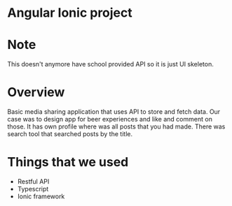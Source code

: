 # Angular Ionic project

# Note 
This doesn't anymore have school provided API so it is just UI skeleton.

# Overview
Basic media sharing application that uses API to store and fetch data. Our case was to design app for beer experiences and like and comment on those. It has own profile where was all posts that you had made. There was search tool that searched posts by the title.  

# Things that we used
* Restful API 
* Typescript 
* Ionic framework
